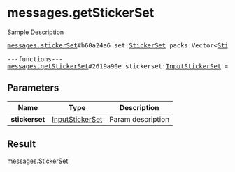 # messages.getStickerSet

Sample Description

<pre>
<a href="../constructor/messages.stickerSet.md">messages.stickerSet</a>#b60a24a6 set:<a href="../type/StickerSet.md">StickerSet</a> packs:Vector&lt;<a href="../type/StickerPack.md">StickerPack</a>&gt; documents:Vector&lt;<a href="../type/Document.md">Document</a>&gt; = <a href="../type/messages.StickerSet.md">messages.StickerSet</a>;

---functions---
<a href="../method/messages.getStickerSet.md">messages.getStickerSet</a>#2619a90e stickerset:<a href="../type/InputStickerSet.md">InputStickerSet</a> = <a href="../type/messages.StickerSet.md">messages.StickerSet</a>;</pre>
## Parameters

| Name | Type | Description |
|------|:----:|-------------|
| **stickerset** | <a href="../type/InputStickerSet.md">InputStickerSet</a> | Param description |

## Result

<a href="../type/messages.StickerSet.md">messages.StickerSet</a>

